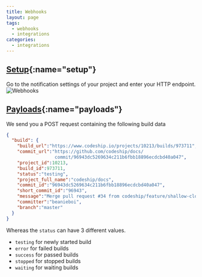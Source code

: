 ```yaml
---
title: Webhooks
layout: page
tags:
  - webhooks
  - integrations
categories:
  - integrations
---
```

## [Setup](#setup){:name="setup"}

Go to the notification settings of your project and enter your HTTP endpoint.
![Webhooks]({{site.baseurl}}/images/integrations/notifications.png)

## [Payloads](#payloads){:name="payloads"}

We send you a POST request containing the following build data

~~~json
{
  "build": {
    "build_url":"https://www.codeship.io/projects/10213/builds/973711",
    "commit_url":"https://github.com/codeship/docs/
                  commit/96943dc5269634c211b6fbb18896ecdcbd40a047",
    "project_id":10213,
    "build_id":973711,
    "status":"testing",
    "project_full_name":"codeship/docs",
    "commit_id":"96943dc5269634c211b6fbb18896ecdcbd40a047",
    "short_commit_id":"96943",
    "message":"Merge pull request #34 from codeship/feature/shallow-clone",
    "committer":"beanieboi",
    "branch":"master"
  }
}
~~~

Whereas the `status` can have 3 different values.

- `testing` for newly started build
- `error` for failed builds
- `success` for passed builds
- `stopped` for stopped builds
- `waiting` for waiting builds
